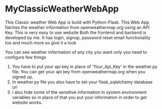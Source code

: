 # MyClassicWeatherWebApp

This Classic weather Web App is build with Python-Flask. 
This Web App fatches the weather information from openweathermap.org using an API Key.
This is very easy to use website Both the frontend and backend is developed by me.
It has login, signup, password reset email functionality too and much more so give it a look

You can see weather information of any city you want only you need to configure few things 
1. You have to put your api key in place of 'Your_Api_Key' in the weather.py file. You can get your api key from openweathermap.org when you signed up.
2. In weather.py file you also have to set your flask_sqlalchemy database uri
3. I also hide some of the sensitive information in system environment variables so in place of that you put your information in order to get website works. 
